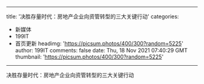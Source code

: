 
---
title: '决胜存量时代：房地产企业向资管转型的三大关键行动'
categories: 
 - 新媒体
 - 199IT
 - 首页更新
headimg: 'https://picsum.photos/400/300?random=5225'
author: 199IT
comments: false
date: Thu, 18 Nov 2021 07:40:29 GMT
thumbnail: 'https://picsum.photos/400/300?random=5225'
---

<div>   
决胜存量时代：房地产企业向资管转型的三大关键行动  
</div>
            